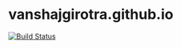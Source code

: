 # vanshajgirotra.github.io

[![Build Status](https://travis-ci.com/VanshajGirotra/vanshajgirotra.svg?branch=master)](https://travis-ci.com/VanshajGirotra/vanshajgirotra.github.io)
